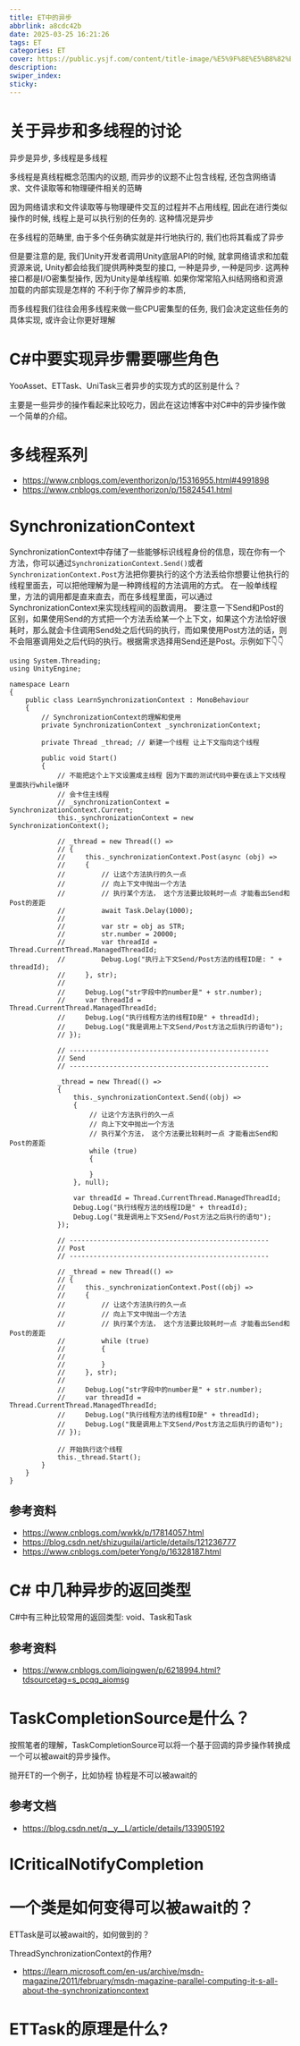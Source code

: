 ```yaml
---
title: ET中的异步
abbrlink: a8cdc42b
date: 2025-03-25 16:21:26
tags: ET
categories: ET
cover: https://public.ysjf.com/content/title-image/%E5%9F%8E%E5%B8%82%E4%BA%BA%E6%96%87-%E4%BF%84%E7%BD%97%E6%96%AF%E8%8E%AB%E6%96%AF%E7%A7%91-03-%E5%85%A8%E6%99%AF.jpg
description:
swiper_index:
sticky:
---
```


# 关于异步和多线程的讨论

异步是异步, 多线程是多线程

多线程是真线程概念范围内的议题, 而异步的议题不止包含线程, 还包含网络请求、文件读取等和物理硬件相关的范畴

因为网络请求和文件读取等与物理硬件交互的过程并不占用线程, 因此在进行类似操作的时候, 线程上是可以执行别的任务的. 这种情况是异步

在多线程的范畴里, 由于多个任务确实就是并行地执行的, 我们也将其看成了异步

但是要注意的是, 我们Unity开发者调用Unity底层API的时候, 就拿网络请求和加载资源来说, Unity都会给我们提供两种类型的接口, 一种是异步, 一种是同步. 这两种接口都是I/O密集型操作, 因为Unity是单线程嘛. 如果你常常陷入纠结网络和资源加载的内部实现是怎样的 不利于你了解异步的本质, 

而多线程我们往往会用多线程来做一些CPU密集型的任务, 我们会决定这些任务的具体实现, 或许会让你更好理解
# C#中要实现异步需要哪些角色



YooAsset、ETTask、UniTask三者异步的实现方式的区别是什么？

主要是一些异步的操作看起来比较吃力，因此在这边博客中对C#中的异步操作做一个简单的介绍。

# 多线程系列
- https://www.cnblogs.com/eventhorizon/p/15316955.html#4991898
- https://www.cnblogs.com/eventhorizon/p/15824541.html

# SynchronizationContext

SynchronizationContext中存储了一些能够标识线程身份的信息，现在你有一个方法，你可以通过`SynchronizationContext.Send()`或者`SynchronizationContext.Post`方法把你要执行的这个方法丢给你想要让他执行的线程里面去，可以把他理解为是一种跨线程的方法调用的方式。
在一般单线程里，方法的调用都是直来直去，而在多线程里面，可以通过SynchronizationContext来实现线程间的函数调用。
要注意一下Send和Post的区别，如果使用Send的方式把一个方法丢给某一个上下文，如果这个方法恰好很耗时，那么就会卡住调用Send处之后代码的执行，而如果使用Post方法的话，则不会阻塞调用处之后代码的执行。根据需求选择用Send还是Post。示例如下👇👇

```
using System.Threading;
using UnityEngine;

namespace Learn
{
    public class LearnSynchronizationContext : MonoBehaviour
    {
        // SynchronizationContext的理解和使用
        private SynchronizationContext _synchronizationContext;

        private Thread _thread; // 新建一个线程 让上下文指向这个线程
        
        public void Start()
        {
            // 不能把这个上下文设置成主线程 因为下面的测试代码中要在该上下文线程里面执行while循环
            // 会卡住主线程
            // _synchronizationContext = SynchronizationContext.Current;
            this._synchronizationContext = new SynchronizationContext();
            
            // _thread = new Thread(() =>
            // {
            //     this._synchronizationContext.Post(async (obj) =>
            //     {
            //         // 让这个方法执行的久一点
            //         // 向上下文中抛出一个方法   
            //         // 执行某个方法， 这个方法要比较耗时一点 才能看出Send和Post的差距
            //         await Task.Delay(1000);
            //
            //         var str = obj as STR;
            //         str.number = 20000;
            //         var threadId = Thread.CurrentThread.ManagedThreadId;
            //         Debug.Log("执行上下文Send/Post方法的线程ID是: " + threadId);
            //     }, str);
            //     
            //     Debug.Log("str字段中的number是" + str.number);
            //     var threadId = Thread.CurrentThread.ManagedThreadId;
            //     Debug.Log("执行线程方法的线程ID是" + threadId);
            //     Debug.Log("我是调用上下文Send/Post方法之后执行的语句");
            // });

            // --------------------------------------------------
            // Send
            // --------------------------------------------------
            
            _thread = new Thread(() =>
            {
                this._synchronizationContext.Send((obj) =>
                {
                    // 让这个方法执行的久一点
                    // 向上下文中抛出一个方法   
                    // 执行某个方法， 这个方法要比较耗时一点 才能看出Send和Post的差距
                    while (true)
                    {
                        
                    }
                }, null);
                
                var threadId = Thread.CurrentThread.ManagedThreadId;
                Debug.Log("执行线程方法的线程ID是" + threadId);
                Debug.Log("我是调用上下文Send/Post方法之后执行的语句");
            });

            // --------------------------------------------------
            // Post
            // --------------------------------------------------
            
            // _thread = new Thread(() =>
            // {
            //     this._synchronizationContext.Post((obj) =>
            //     {
            //         // 让这个方法执行的久一点
            //         // 向上下文中抛出一个方法   
            //         // 执行某个方法， 这个方法要比较耗时一点 才能看出Send和Post的差距
            //         while (true)
            //         {
            //             
            //         }
            //     }, str);
            //     
            //     Debug.Log("str字段中的number是" + str.number);
            //     var threadId = Thread.CurrentThread.ManagedThreadId;
            //     Debug.Log("执行线程方法的线程ID是" + threadId);
            //     Debug.Log("我是调用上下文Send/Post方法之后执行的语句");
            // });
            
            // 开始执行这个线程 
            this._thread.Start();
        }
    }
}
```

## 参考资料
- https://www.cnblogs.com/wwkk/p/17814057.html
- https://blog.csdn.net/shizuguilai/article/details/121236777
- https://www.cnblogs.com/peterYong/p/16328187.html

# C# 中几种异步的返回类型

C#中有三种比较常用的返回类型: void、Task<TResult>和Task

## 参考资料
- https://www.cnblogs.com/liqingwen/p/6218994.html?tdsourcetag=s_pcqq_aiomsg

# TaskCompletionSource是什么？

按照笔者的理解，TaskCompletionSource可以将一个基于回调的异步操作转换成一个可以被await的异步操作。


抛开ET的一个例子，比如协程 协程是不可以被await的

## 参考文档
- https://blog.csdn.net/q__y__L/article/details/133905192

# ICriticalNotifyCompletion

# 一个类是如何变得可以被await的？

ETTask是可以被await的，如何做到的？

ThreadSynchronizationContext的作用?
  - https://learn.microsoft.com/en-us/archive/msdn-magazine/2011/february/msdn-magazine-parallel-computing-it-s-all-about-the-synchronizationcontext


# ETTask的原理是什么?